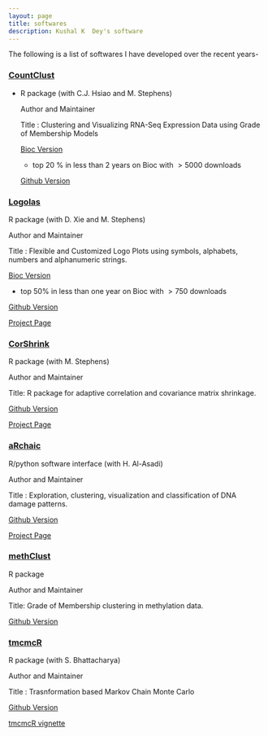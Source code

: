 ```yaml
---
layout: page
title: softwares
description: Kushal K  Dey's software
---
```


The following is a list of softwares I have developed over the recent years-

### <a name="CountClust"></a>[CountClust](https://github.com/kkdey/CountClust)

* R package (with C.J. Hsiao and M. Stephens)

  Author and Maintainer
  
  Title : Clustering and Visualizing RNA-Seq Expression Data using Grade of   Membership Models

  [Bioc Version](https://bioconductor.org/packages/release/bioc/html/CountClust.html)

  - top 20 $\%$ in less than 2 years on Bioc with $> 5000$ downloads

  [Github Version](https://github.com/kkdey/CountClust)


### <a name="Logolas"></a>[Logolas](https://github.com/kkdey/Logolas)

R package  (with D. Xie and M. Stephens)

Author and Maintainer

Title : Flexible and Customized Logo Plots using symbols, alphabets, numbers and alphanumeric strings.

[Bioc Version](https://bioconductor.org/packages/release/bioc/html/Logolas.html)

- top $50\%$ in less than one year on Bioc with $> 750$ downloads

[Github Version](https://github.com/kkdey/Logolas)

[Project Page](https://kkdey.github.io/Logolas-pages/)

### <a name="CorShrink"></a>[CorShrink](https://github.com/kkdey/CorShrink)

R package (with M. Stephens)

Author and Maintainer 

Title: R package for adaptive correlation and covariance matrix shrinkage.

[Github Version](https://github.com/kkdey/CorShrink)

[Project Page](https://kkdey.github.io/CorShrink-pages/)


### <a name="aRchaic"></a>[aRchaic](https://github.com/kkdey/aRchaic)

R/python software interface (with H. Al-Asadi)

Author and Maintainer

Title : Exploration, clustering, visualization and classification of DNA damage patterns.

[Github Version](https://github.com/kkdey/aRchaic)

[Project Page](https://kkdey.github.io/aRchaic/)


### <a name="methClust"></a>[methClust](https://github.com/kkdey/aRchaic)

R package

Author and Maintainer

Title: Grade of Membership clustering in methylation data.

[Github Version](https://github.com/kkdey/aRchaic)


### <a name="tmcmcR"></a>[tmcmcR](https://github.com/kkdey/tmcmcR)

R package (with S. Bhattacharya)

Author and Maintainer

Title : Trasnformation based Markov Chain Monte Carlo

[Github Version](https://github.com/kkdey/tmcmcR)

[tmcmcR vignette](https://rpubs.com/kkdey/132076)


